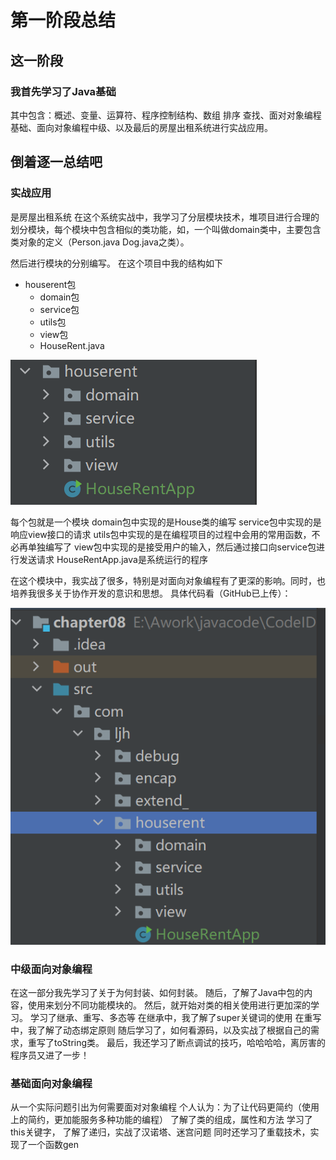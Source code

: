 # 第一阶段总结
## 这一阶段
### 我首先学习了Java基础

其中包含：概述、变量、运算符、程序控制结构、数组 排序 查找、面对对象编程基础、面向对象编程中级、以及最后的房屋出租系统进行实战应用。

## 倒着逐一总结吧
### 实战应用
是房屋出租系统
在这个系统实战中，我学习了分层模块技术，堆项目进行合理的划分模块，每个模块中包含相似的类功能，如，一个叫做domain类中，主要包含类对象的定义（Person.java Dog.java之类）。

然后进行模块的分别编写。
在这个项目中我的结构如下
- houserent包
	- domain包
	- service包
	- utils包
	- view包
	- HouseRent.java

![输入图片说明](/imgs/2024-07-14/16GGNWhhRzbjfJW1.png)

每个包就是一个模块
domain包中实现的是House类的编写
service包中实现的是响应view接口的请求
utils包中实现的是在编程项目的过程中会用的常用函数，不必再单独编写了
view包中实现的是接受用户的输入，然后通过接口向service包进行发送请求
HouseRentApp.java是系统运行的程序

在这个模块中，我实战了很多，特别是对面向对象编程有了更深的影响。同时，也培养我很多关于协作开发的意识和思想。
具体代码看（GitHub已上传）：

![输入图片说明](/imgs/2024-07-14/F1TXcypm5NbjuVo6.png)

### 中级面向对象编程
在这一部分我先学习了关于为何封装、如何封装。
随后，了解了Java中包的内容，使用来划分不同功能模块的。
然后，就开始对类的相关使用进行更加深的学习。
学习了继承、重写、多态等
在继承中，我了解了super关键词的使用
在重写中，我了解了动态绑定原则
随后学习了，如何看源码，以及实战了根据自己的需求，重写了toString类。
最后，我还学习了断点调试的技巧，哈哈哈哈，离厉害的程序员又进了一步！

### 基础面向对象编程
从一个实际问题引出为何需要面对对象编程
个人认为：为了让代码更简约（使用上的简约，更加能服务多种功能的编程）
了解了类的组成，属性和方法
学习了this关键字，
了解了递归，实战了汉诺塔、迷宫问题
同时还学习了重载技术，实现了一个函数gen
<!--stackedit_data:
eyJoaXN0b3J5IjpbLTEzNzI1MjEwNzUsMjgzMTA1Nzk3XX0=
-->